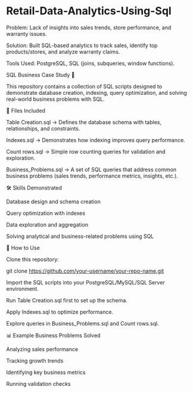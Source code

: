 # Retail-Data-Analytics-Using-Sql
Problem: Lack of insights into sales trends, store performance, and warranty issues. 

Solution: Built SQL-based analytics to track sales, identify top products/stores, and analyze warranty claims. 

Tools Used: PostgreSQL, SQL (joins, subqueries, window functions). 

SQL Business Case Study 🚀

This repository contains a collection of SQL scripts designed to demonstrate database creation, indexing, query optimization, and solving real-world business problems with SQL.

📂 Files Included

Table Creation.sql → Defines the database schema with tables, relationships, and constraints.

Indexes.sql → Demonstrates how indexing improves query performance.

Count rows.sql → Simple row counting queries for validation and exploration.

Business_Problems.sql → A set of SQL queries that address common business problems (sales trends, performance metrics, insights, etc.).

🛠️ Skills Demonstrated

Database design and schema creation

Query optimization with indexes

Data exploration and aggregation

Solving analytical and business-related problems using SQL

🚀 How to Use

Clone this repository:

git clone https://github.com/your-username/your-repo-name.git


Import the SQL scripts into your PostgreSQL/MySQL/SQL Server environment.

Run Table Creation.sql first to set up the schema.

Apply Indexes.sql to optimize performance.

Explore queries in Business_Problems.sql and Count rows.sql.

📊 Example Business Problems Solved

Analyzing sales performance

Tracking growth trends

Identifying key business metrics

Running validation checks
